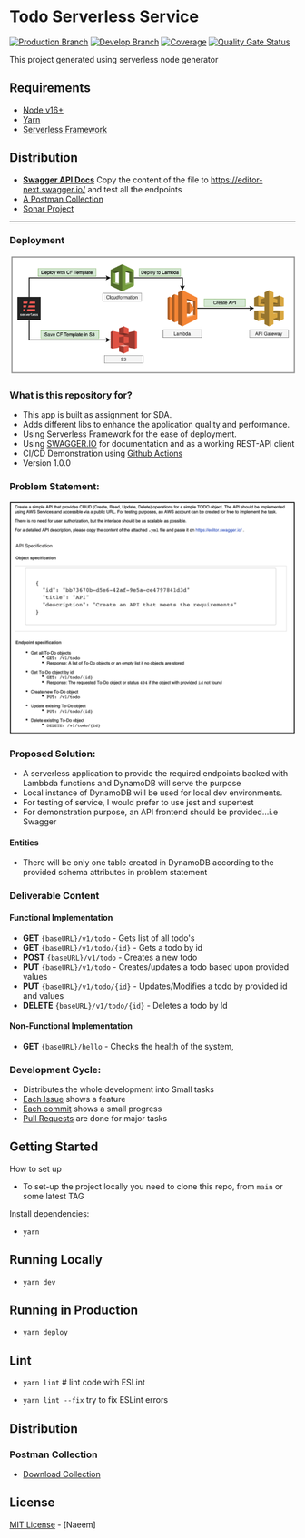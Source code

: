 # Todo Serverless Service

[![Production Branch](https://github.com/naeemark/todo-serverless/actions/workflows/deploy.yml/badge.svg)](https://github.com/naeemark/todo-serverless/actions/workflows/deploy.yml)
[![Develop Branch](https://github.com/naeemark/todo-serverless/actions/workflows/build.yml/badge.svg)](https://github.com/naeemark/todo-serverless/actions/workflows/build.yml)
[![Coverage](https://sonarcloud.io/api/project_badges/measure?project=naeemark_fun-bank-service&metric=coverage)](https://sonarcloud.io/dashboard?id=naeemark_fun-bank-service)
[![Quality Gate Status](https://sonarcloud.io/api/project_badges/measure?project=naeemark_fun-bank-service&metric=alert_status)](https://sonarcloud.io/dashboard?id=naeemark_fun-bank-service)


This project generated using serverless node generator

## Requirements

 - [Node v16+](https://nodejs.org/en/download/current/)
 - [Yarn](https://yarnpkg.com/en/docs/install)
 - [Serverless Framework](http://serverless.com/)

## Distribution ##

- **[Swagger API Docs](task_swagger.yml)** Copy the content of the file to https://editor-next.swagger.io/ and test all the endpoints
- [A Postman Collection](https://api.postman.com/collections/1932091-86c21e00-890a-45b4-aa04-20749d1b4637?access_key=PMAT-01GMNYB0D8AJDQ96KW0MRFHSRP)
- [Sonar Project](https://sonarcloud.io/dashboard?id=naeemark_todo-serverless)

---

### Deployment ###
![Serverless Deployment](screenshots/slsdeploy.png)


### What is this repository for? ###

* This app is built as assignment for SDA.
* Adds different libs to enhance the application quality and performance.
* Using Serverless Framework for the ease of deployment.
* Using [SWAGGER.IO](www.swagger.io) for documentation and as a working REST-API client
* CI/CD Demonstration using [Github Actions](https://github.com/features/actions)
* Version 1.0.0

### Problem Statement:
![Problem Statement](screenshots/task.png)

### Proposed Solution:

- A serverless application to provide the required endpoints backed with Lambbda functions and DynamoDB will serve the purpose
- Local instance of DynamoDB will be used for local dev environments.
- For testing of service, I would prefer to use jest and supertest
- For demonstration purpose, an API frontend should be provided...i.e Swagger

#### Entities ####
- There will be only one table created in DynamoDB according to the provided schema attributes in problem statement


### Deliverable Content ###

#### Functional Implementation ####
* **GET** `{baseURL}/v1/todo` - Gets list of all todo's 
* **GET** `{baseURL}/v1/todo/{id}` - Gets a todo by id
* **POST** `{baseURL}/v1/todo` - Creates a new todo
* **PUT** `{baseURL}/v1/todo` - Creates/updates a todo based upon provided values
* **PUT** `{baseURL}/v1/todo/{id}` - Updates/Modifies a todo by provided id and values
* **DELETE** `{baseURL}/v1/todo/{id}` - Deletes a todo by Id
#### Non-Functional Implementation ####
* **GET** `{baseURL}/hello` - Checks the health of the system,


### Development Cycle:
- Distributes the whole development into Small tasks
- [Each Issue](https://github.com/naeemark/todo-serverless/issues?q=is%3Aissue) shows a feature
- [Each commit](https://github.com/naeemark/todo-serverless/commits/master) shows a small progress
- [Pull Requests](https://github.com/naeemark/todo-serverless/pulls?q=is%3Apr+is%3Aclosed) are done for major tasks



## Getting Started

How to set up

- To set-up the project locally you need to clone this repo, from `main` or some latest TAG

Install dependencies:

- `yarn`

## Running Locally

- `yarn dev`

## Running in Production

- `yarn deploy`

## Lint

- `yarn lint` # lint code with ESLint

- `yarn lint --fix` try to fix ESLint errors



## Distribution

### Postman Collection

- [Download Collection](https://api.postman.com/collections/1932091-86c21e00-890a-45b4-aa04-20749d1b4637?access_key=PMAT-01GMNYB0D8AJDQ96KW0MRFHSRP)

## License

[MIT License](README.md) - [Naeem]
